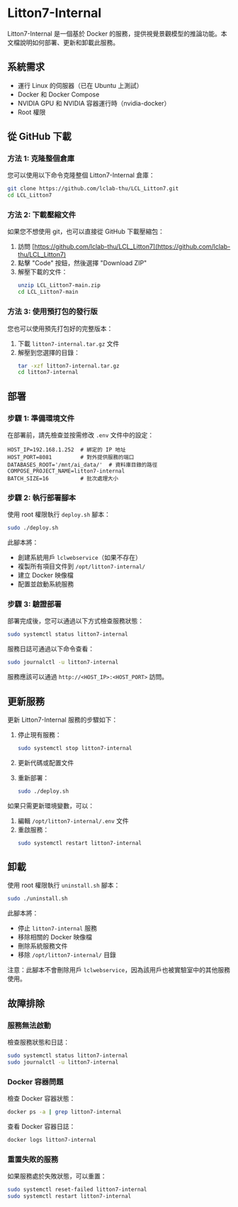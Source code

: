 # Litton7-Internal

Litton7-Internal 是一個基於 Docker 的服務，提供視覺景觀模型的推論功能。本文檔說明如何部署、更新和卸載此服務。

## 系統需求

- 運行 Linux 的伺服器（已在 Ubuntu 上測試）
- Docker 和 Docker Compose
- NVIDIA GPU 和 NVIDIA 容器運行時（nvidia-docker）
- Root 權限

## 從 GitHub 下載

### 方法 1: 克隆整個倉庫

您可以使用以下命令克隆整個 Litton7-Internal 倉庫：

```bash
git clone https://github.com/lclab-thu/LCL_Litton7.git
cd LCL_Litton7
```

### 方法 2: 下載壓縮文件

如果您不想使用 git，也可以直接從 GitHub 下載壓縮包：

1. 訪問 [https://github.com/lclab-thu/LCL_Litton7](https://github.com/lclab-thu/LCL_Litton7)
2. 點擊 "Code" 按鈕，然後選擇 "Download ZIP"
3. 解壓下載的文件：
   ```bash
   unzip LCL_Litton7-main.zip
   cd LCL_Litton7-main
   ```

### 方法 3: 使用預打包的發行版

您也可以使用預先打包好的完整版本：

1. 下載 `litton7-internal.tar.gz` 文件
2. 解壓到您選擇的目錄：
   ```bash
   tar -xzf litton7-internal.tar.gz
   cd litton7-internal
   ```

## 部署

### 步驟 1: 準備環境文件

在部署前，請先檢查並按需修改 `.env` 文件中的設定：

```
HOST_IP=192.168.1.252  # 綁定的 IP 地址
HOST_PORT=8081         # 對外提供服務的端口
DATABASES_ROOT='/mnt/ai_data/'  # 資料庫目錄的路徑
COMPOSE_PROJECT_NAME=litton7-internal
BATCH_SIZE=16          # 批次處理大小
```

### 步驟 2: 執行部署腳本

使用 root 權限執行 `deploy.sh` 腳本：

```bash
sudo ./deploy.sh
```

此腳本將：
- 創建系統用戶 `lclwebservice`（如果不存在）
- 複製所有項目文件到 `/opt/litton7-internal/`
- 建立 Docker 映像檔
- 配置並啟動系統服務

### 步驟 3: 驗證部署

部署完成後，您可以通過以下方式檢查服務狀態：

```bash
sudo systemctl status litton7-internal
```

服務日誌可通過以下命令查看：

```bash
sudo journalctl -u litton7-internal
```

服務應該可以通過 `http://<HOST_IP>:<HOST_PORT>` 訪問。

## 更新服務

更新 Litton7-Internal 服務的步驟如下：

1. 停止現有服務：
   ```bash
   sudo systemctl stop litton7-internal
   ```

2. 更新代碼或配置文件

3. 重新部署：
   ```bash
   sudo ./deploy.sh
   ```

如果只需更新環境變數，可以：

1. 編輯 `/opt/litton7-internal/.env` 文件
2. 重啟服務：
   ```bash
   sudo systemctl restart litton7-internal
   ```

## 卸載

使用 root 權限執行 `uninstall.sh` 腳本：

```bash
sudo ./uninstall.sh
```

此腳本將：
- 停止 `litton7-internal` 服務
- 移除相關的 Docker 映像檔
- 刪除系統服務文件
- 移除 `/opt/litton7-internal/` 目錄

注意：此腳本不會刪除用戶 `lclwebservice`，因為該用戶也被實驗室中的其他服務使用。

## 故障排除

### 服務無法啟動

檢查服務狀態和日誌：

```bash
sudo systemctl status litton7-internal
sudo journalctl -u litton7-internal
```

### Docker 容器問題

檢查 Docker 容器狀態：

```bash
docker ps -a | grep litton7-internal
```

查看 Docker 容器日誌：

```bash
docker logs litton7-internal
```

### 重置失敗的服務

如果服務處於失敗狀態，可以重置：

```bash
sudo systemctl reset-failed litton7-internal
sudo systemctl restart litton7-internal
``` 